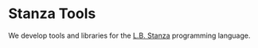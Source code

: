 # Stanza Tools

We develop tools and libraries for the [L.B. Stanza](http://lbstanza.org) programming language.
